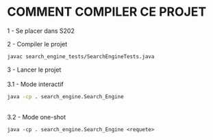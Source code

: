 # COMMENT COMPILER CE PROJET

1 - Se placer dans S202

2 - Compiler le projet

```bash
javac search_engine_tests/SearchEngineTests.java
```

3 - Lancer le projet \
\
3.1 - Mode interactif

```bash
java -cp . search_engine.Search_Engine
```

\
3.2 - Mode one-shot

```console
java -cp . search_engine.Search_Engine <requete>
```
